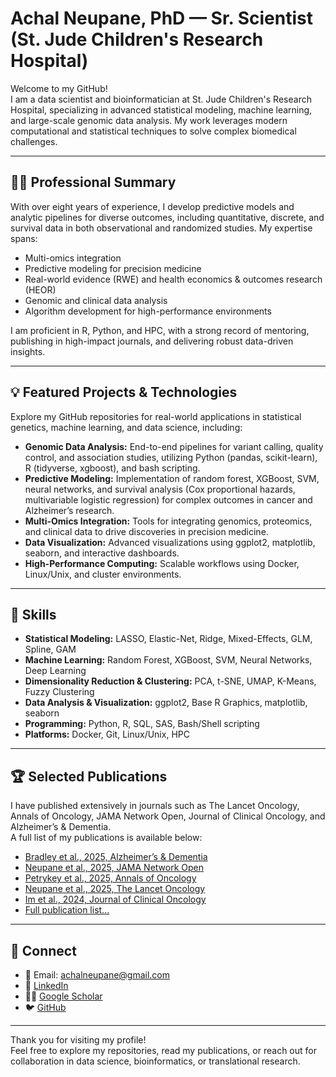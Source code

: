 # Achal Neupane, PhD — Sr. Scientist (St. Jude Children's Research Hospital)

Welcome to my GitHub!  
I am a data scientist and bioinformatician at St. Jude Children's Research Hospital, specializing in advanced statistical modeling, machine learning, and large-scale genomic data analysis. My work leverages modern computational and statistical techniques to solve complex biomedical challenges.

---

## 👨‍💻 Professional Summary

With over eight years of experience, I develop predictive models and analytic pipelines for diverse outcomes, including quantitative, discrete, and survival data in both observational and randomized studies. My expertise spans:

- Multi-omics integration
- Predictive modeling for precision medicine
- Real-world evidence (RWE) and health economics & outcomes research (HEOR)
- Genomic and clinical data analysis
- Algorithm development for high-performance environments

I am proficient in R, Python, and HPC, with a strong record of mentoring, publishing in high-impact journals, and delivering robust data-driven insights.

---

## 💡 Featured Projects & Technologies

Explore my GitHub repositories for real-world applications in statistical genetics, machine learning, and data science, including:

- **Genomic Data Analysis:** End-to-end pipelines for variant calling, quality control, and association studies, utilizing Python (pandas, scikit-learn), R (tidyverse, xgboost), and bash scripting.
- **Predictive Modeling:** Implementation of random forest, XGBoost, SVM, neural networks, and survival analysis (Cox proportional hazards, multivariable logistic regression) for complex outcomes in cancer and Alzheimer’s research.
- **Multi-Omics Integration:** Tools for integrating genomics, proteomics, and clinical data to drive discoveries in precision medicine.
- **Data Visualization:** Advanced visualizations using ggplot2, matplotlib, seaborn, and interactive dashboards.
- **High-Performance Computing:** Scalable workflows using Docker, Linux/Unix, and cluster environments.

---

## 🧠 Skills

- **Statistical Modeling:** LASSO, Elastic-Net, Ridge, Mixed-Effects, GLM, Spline, GAM
- **Machine Learning:** Random Forest, XGBoost, SVM, Neural Networks, Deep Learning
- **Dimensionality Reduction & Clustering:** PCA, t-SNE, UMAP, K-Means, Fuzzy Clustering
- **Data Analysis & Visualization:** ggplot2, Base R Graphics, matplotlib, seaborn
- **Programming:** Python, R, SQL, SAS, Bash/Shell scripting
- **Platforms:** Docker, Git, Linux/Unix, HPC

---

## 🏆 Selected Publications

I have published extensively in journals such as The Lancet Oncology, Annals of Oncology, JAMA Network Open, Journal of Clinical Oncology, and Alzheimer’s & Dementia.  
A full list of my publications is available below:

- [Bradley et al., 2025, Alzheimer’s & Dementia](https://doi.org/10.1002/alz.70377)
- [Neupane et al., 2025, JAMA Network Open](https://doi.org/10.1001/jamanetworkopen.2025.15793)
- [Petrykey et al., 2025, Annals of Oncology](https://doi.org/10.1016/j.annonc.2025.05.539)
- [Neupane et al., 2025, The Lancet Oncology](https://doi.org/10.1016/S1470-2045(25)00157-3)
- [Im et al., 2024, Journal of Clinical Oncology](https://doi.org/10.1200/JCO.23.02281)
- [Full publication list...](https://scholar.google.com/citations?hl=en&user=p1ky6LcAAAAJ&view_op=list_works&sortby=pubdate)

---

## 🔗 Connect

- 📧 Email: [achalneupane@gmail.com](mailto:achalneupane@gmail.com)
- 💼 [LinkedIn](https://linkedin.com/in/achalneupane)
- 👨‍🔬 [Google Scholar](https://scholar.google.com/citations?user=YOURUSERID)
- 🐦 [GitHub](https://github.com/achalneupane)

---

Thank you for visiting my profile!  
Feel free to explore my repositories, read my publications, or reach out for collaboration in data science, bioinformatics, or translational research.
